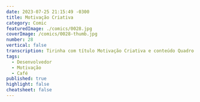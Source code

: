 ```yaml
---
date: 2023-07-25 21:15:49 -0300
title: Motivação Criativa
category: Comic
featuredImage: ./comics/0028.jpg
coverImage: /comics/0028-thumb.jpg
number: 28
vertical: false
transcription: Tirinha com título Motivação Criativa e conteúdo Quadro 1. Rafiq fala "Aqui está uma xícara de café especialmente para você!" . Quadro 2. Sophie fala "Você é muito gentil... mas por que você trouxe uma xícara de café?" . Quadro 3. Rafiq fala "Dizem que o desenvolvimento é movido a café! E eu preciso dessa entrega para hoje." .
tags:
  - Desenvolvedor
  - Motivação
  - Café
published: true
highlight: false
cheatsheet: false
---
```

